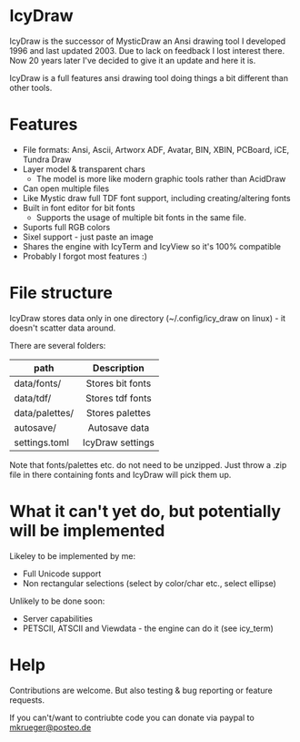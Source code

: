 # IcyDraw

IcyDraw is the successor of MysticDraw an Ansi drawing tool I developed 1996 and last updated 2003. Due to lack on feedback I lost interest there.
Now 20 years later I've decided to give it an update and here it is.


IcyDraw is a full features ansi drawing tool doing things a bit different than other tools.

# Features

 * File formats: Ansi, Ascii, Artworx ADF, Avatar, BIN, XBIN, PCBoard, iCE, Tundra Draw 
 * Layer model & transparent chars
   * The model is more like modern graphic tools rather than AcidDraw 
 * Can open multiple files
 * Like Mystic draw full TDF font support, including creating/altering fonts
 * Built in font editor for bit fonts
   * Supports the usage of multiple bit fonts in the same file.
 * Suports full RGB colors
 * Sixel support - just paste an image 
 * Shares the engine with IcyTerm and IcyView so it's 100% compatible
 * Probably I forgot most features :)

# File structure

IcyDraw stores data only in one directory (~/.config/icy_draw on linux) - it doesn't scatter data around.

There are several folders:

| path           |  Description
|----------------|:----------------:|
| data/fonts/    | Stores bit fonts
| data/tdf/      | Stores tdf fonts
| data/palettes/ | Stores palettes
| autosave/      | Autosave data
| settings.toml  | IcyDraw settings

Note that fonts/palettes etc. do not need to be unzipped. Just throw a .zip file in there containing fonts and IcyDraw will pick them up.

# What it can't yet do, but potentially will be implemented

Likeley to be implemented by me:
* Full Unicode support
* Non rectangular selections (select by color/char etc., select ellipse)

Unlikely to be done soon:
* Server capabilities
* PETSCII, ATSCII and Viewdata - the engine can do it (see icy_term) 
  
# Help

Contributions are welcome. But also testing & bug reporting or feature requests.

If you can't/want to contriubte code you can donate via paypal to mkrueger@posteo.de